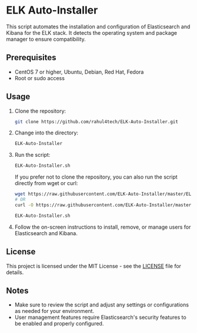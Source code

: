 # ELK Auto-Installer

This script automates the installation and configuration of Elasticsearch and Kibana for the ELK stack. It detects the operating system and package manager to ensure compatibility.

## Prerequisites

- CentOS 7 or higher, Ubuntu, Debian, Red Hat, Fedora
- Root or sudo access

## Usage

1. Clone the repository:

    ```bash
    git clone https://github.com/rahul4tech/ELK-Auto-Installer.git
    ```

2. Change into the directory:

    ```bash
    ELK-Auto-Installer
    ```

3. Run the script:

    ```bash
    ELK-Auto-Installer.sh
    ```

    If you prefer not to clone the repository, you can also run the script directly from wget or curl:

    ```bash
    wget https://raw.githubusercontent.com/ELK-Auto-Installer/master/ELK-Auto-Installer.sh
    # OR
    curl -O https://raw.githubusercontent.com/ELK-Auto-Installer/master/ELK-Auto-Installer.sh

    ELK-Auto-Installer.sh
    ```

4. Follow the on-screen instructions to install, remove, or manage users for Elasticsearch and Kibana.

## License

This project is licensed under the MIT License - see the [LICENSE](LICENSE) file for details.

## Notes

- Make sure to review the script and adjust any settings or configurations as needed for your environment.
- User management features require Elasticsearch's security features to be enabled and properly configured.
